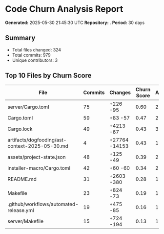 # Code Churn Analysis Report

**Generated:** 2025-05-30 21:45:30 UTC
**Repository:** .
**Period:** 30 days

## Summary

- Total files changed: 324
- Total commits: 979
- Unique contributors: 3

## Top 10 Files by Churn Score

| File | Commits | Changes | Churn Score | Authors |
|------|---------|---------|-------------|----------|
| server/Cargo.toml | 75 | +226 -95  | 0.60 | 2 |
| Cargo.toml | 59 | +83 -57  | 0.47 | 2 |
| Cargo.lock | 49 | +4213 -67  | 0.43 | 3 |
| artifacts/dogfooding/ast-context-2025-05-30.md | 4 | +27764 -14153  | 0.43 | 1 |
| assets/project-state.json | 48 | +125 -49  | 0.39 | 2 |
| installer-macro/Cargo.toml | 42 | +60 -60  | 0.34 | 2 |
| README.md | 31 | +2603 -380  | 0.28 | 1 |
| Makefile | 23 | +824 -73  | 0.19 | 1 |
| .github/workflows/automated-release.yml | 19 | +475 -85  | 0.16 | 1 |
| server/Makefile | 15 | +724 -194  | 0.13 | 1 |

